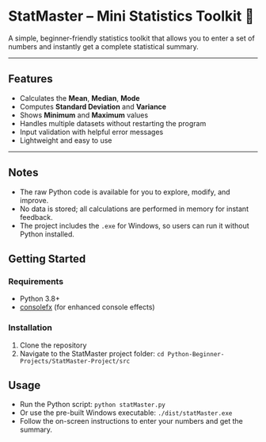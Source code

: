 # StatMaster – Mini Statistics Toolkit 🧮

A simple, beginner-friendly statistics toolkit that allows you to enter a set of numbers and instantly get a complete statistical summary.

---

## Features

- Calculates the **Mean**, **Median**, **Mode**
- Computes **Standard Deviation** and **Variance**
- Shows **Minimum** and **Maximum** values
- Handles multiple datasets without restarting the program
- Input validation with helpful error messages
- Lightweight and easy to use

---

## Notes

- The raw Python code is available for you to explore, modify, and improve.
- No data is stored; all calculations are performed in memory for instant feedback.
- The project includes the `.exe` for Windows, so users can run it without Python installed.

## Getting Started

### Requirements

- Python 3.8+  
- [consolefx](https://pypi.org/project/consolefx/) (for enhanced console effects)

### Installation

1. Clone the repository
2. Navigate to the StatMaster project folder: `cd Python-Beginner-Projects/StatMaster-Project/src`

## Usage
- Run the Python script: `python statMaster.py`
- Or use the pre-built Windows executable: `./dist/statMaster.exe`
- Follow the on-screen instructions to enter your numbers and get the summary.